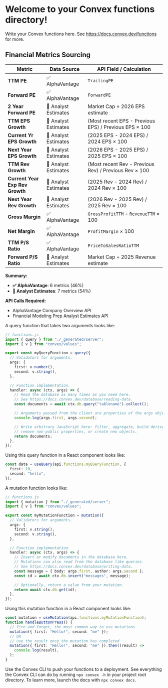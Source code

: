 # Welcome to your Convex functions directory!

Write your Convex functions here.
See https://docs.convex.dev/functions for more.

## Financial Metrics Sourcing

| Metric | Data Source | API Field / Calculation |
|--------|-------------|------------------------|
| **TTM PE** | ✅ AlphaVantage | `TrailingPE` |
| **Forward PE** | ✅ AlphaVantage | `ForwardPE` |
| **2 Year Forward PE** | 🧮 Analyst Estimates | Market Cap ÷ 2026 EPS estimate |
| **TTM EPS Growth** | 🧮 Analyst Estimates | (Most recent EPS - Previous EPS) / Previous EPS × 100 |
| **Current Yr EPS Growth** | 🧮 Analyst Estimates | (2025 EPS - 2024 EPS) / 2024 EPS × 100 |
| **Next Year EPS Growth** | 🧮 Analyst Estimates | (2026 EPS - 2025 EPS) / 2025 EPS × 100 |
| **TTM Rev Growth** | 🧮 Analyst Estimates | (Most recent Rev - Previous Rev) / Previous Rev × 100 |
| **Current Year Exp Rev Growth** | 🧮 Analyst Estimates | (2025 Rev - 2024 Rev) / 2024 Rev × 100 |
| **Next Year Rev Growth** | 🧮 Analyst Estimates | (2026 Rev - 2025 Rev) / 2025 Rev × 100 |
| **Gross Margin** | ✅ AlphaVantage | `GrossProfitTTM` ÷ `RevenueTTM` × 100 |
| **Net Margin** | ✅ AlphaVantage | `ProfitMargin` × 100 |
| **TTM P/S Ratio** | ✅ AlphaVantage | `PriceToSalesRatioTTM` |
| **Forward P/S Ratio** | 🧮 Analyst Estimates | Market Cap ÷ 2025 Revenue estimate |

**Summary:**
- **✅ AlphaVantage**: 6 metrics (46%)
- **🧮 Analyst Estimates**: 7 metrics (54%)

**API Calls Required:**
- AlphaVantage Company Overview API
- Financial Modeling Prep Analyst Estimates API

A query function that takes two arguments looks like:

```ts
// functions.js
import { query } from "./_generated/server";
import { v } from "convex/values";

export const myQueryFunction = query({
  // Validators for arguments.
  args: {
    first: v.number(),
    second: v.string(),
  },

  // Function implementation.
  handler: async (ctx, args) => {
    // Read the database as many times as you need here.
    // See https://docs.convex.dev/database/reading-data.
    const documents = await ctx.db.query("tablename").collect();

    // Arguments passed from the client are properties of the args object.
    console.log(args.first, args.second);

    // Write arbitrary JavaScript here: filter, aggregate, build derived data,
    // remove non-public properties, or create new objects.
    return documents;
  },
});
```

Using this query function in a React component looks like:

```ts
const data = useQuery(api.functions.myQueryFunction, {
  first: 10,
  second: "hello",
});
```

A mutation function looks like:

```ts
// functions.js
import { mutation } from "./_generated/server";
import { v } from "convex/values";

export const myMutationFunction = mutation({
  // Validators for arguments.
  args: {
    first: v.string(),
    second: v.string(),
  },

  // Function implementation.
  handler: async (ctx, args) => {
    // Insert or modify documents in the database here.
    // Mutations can also read from the database like queries.
    // See https://docs.convex.dev/database/writing-data.
    const message = { body: args.first, author: args.second };
    const id = await ctx.db.insert("messages", message);

    // Optionally, return a value from your mutation.
    return await ctx.db.get(id);
  },
});
```

Using this mutation function in a React component looks like:

```ts
const mutation = useMutation(api.functions.myMutationFunction);
function handleButtonPress() {
  // fire and forget, the most common way to use mutations
  mutation({ first: "Hello!", second: "me" });
  // OR
  // use the result once the mutation has completed
  mutation({ first: "Hello!", second: "me" }).then((result) =>
    console.log(result),
  );
}
```

Use the Convex CLI to push your functions to a deployment. See everything
the Convex CLI can do by running `npx convex -h` in your project root
directory. To learn more, launch the docs with `npx convex docs`.
